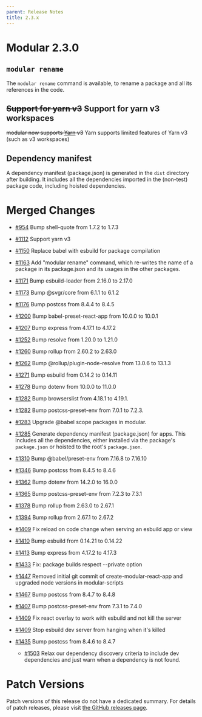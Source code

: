 ```yaml
---
parent: Release Notes
title: 2.3.x
---
```


# Modular 2.3.0

## `modular rename`

The `modular rename` command is available, to rename a package and all its
references in the code.

## ~~Support for yarn v3~~ Support for yarn v3 workspaces

~~modular now supports [Yarn](https://yarnpkg.com/) v3~~ Yarn supports limited
features of Yarn v3 (such as v3 workspaces)

## Dependency manifest

A dependency manifest (package.json) is generated in the `dist` directory after
building. It includes all the dependencies imported in the (non-test) package
code, including hoisted dependencies.

# Merged Changes

- [#954](https://github.com/jpmorganchase/modular/pull/954) Bump shell-quote
  from 1.7.2 to 1.7.3

- [#1112](https://github.com/jpmorganchase/modular/pull/1112) Support yarn v3

* [#1150](https://github.com/jpmorganchase/modular/pull/1150) Replace babel with
  esbuild for package compilation

- [#1163](https://github.com/jpmorganchase/modular/pull/1163) Add "modular
  rename" command, which re-writes the name of a package in its package.json and
  its usages in the other packages.

* [#1171](https://github.com/jpmorganchase/modular/pull/1171) Bump
  esbuild-loader from 2.16.0 to 2.17.0

* [#1173](https://github.com/jpmorganchase/modular/pull/1173) Bump @svgr/core
  from 6.1.1 to 6.1.2

- [#1176](https://github.com/jpmorganchase/modular/pull/1176) Bump postcss from
  8.4.4 to 8.4.5

* [#1200](https://github.com/jpmorganchase/modular/pull/1200) Bump
  babel-preset-react-app from 10.0.0 to 10.0.1

* [#1207](https://github.com/jpmorganchase/modular/pull/1207) Bump express from
  4.17.1 to 4.17.2

* [#1252](https://github.com/jpmorganchase/modular/pull/1252) Bump resolve from
  1.20.0 to 1.21.0

- [#1260](https://github.com/jpmorganchase/modular/pull/1260) Bump rollup from
  2.60.2 to 2.63.0

- [#1262](https://github.com/jpmorganchase/modular/pull/1262) Bump
  @rollup/plugin-node-resolve from 13.0.6 to 13.1.3

- [#1271](https://github.com/jpmorganchase/modular/pull/1271) Bump esbuild from
  0.14.2 to 0.14.11

* [#1278](https://github.com/jpmorganchase/modular/pull/1278) Bump dotenv from
  10.0.0 to 11.0.0

- [#1282](https://github.com/jpmorganchase/modular/pull/1282) Bump browserslist
  from 4.18.1 to 4.19.1.

- [#1282](https://github.com/jpmorganchase/modular/pull/1282) Bump
  postcss-preset-env from 7.0.1 to 7.2.3.

* [#1283](https://github.com/jpmorganchase/modular/pull/1283) Upgrade @babel
  scope packages in modular.

* [#1285](https://github.com/jpmorganchase/modular/pull/1285) Generate
  dependency manifest (package.json) for apps. This includes all the
  dependencies, either installed via the package's `package.json` or hoisted to
  the root's `package.json`.

* [#1310](https://github.com/jpmorganchase/modular/pull/1310) Bump
  @babel/preset-env from 7.16.8 to 7.16.10

* [#1346](https://github.com/jpmorganchase/modular/pull/1346) Bump postcss from
  8.4.5 to 8.4.6

- [#1362](https://github.com/jpmorganchase/modular/pull/1362) Bump dotenv from
  14.2.0 to 16.0.0

- [#1365](https://github.com/jpmorganchase/modular/pull/1365) Bump
  postcss-preset-env from 7.2.3 to 7.3.1

- [#1378](https://github.com/jpmorganchase/modular/pull/1378) Bump rollup from
  2.63.0 to 2.67.1

- [#1394](https://github.com/jpmorganchase/modular/pull/1394) Bump rollup from
  2.67.1 to 2.67.2

- [#1409](https://github.com/jpmorganchase/modular/pull/1409) Fix reload on code
  change when serving an esbuild app or view

- [#1410](https://github.com/jpmorganchase/modular/pull/1410) Bump esbuild from
  0.14.21 to 0.14.22

* [#1413](https://github.com/jpmorganchase/modular/pull/1413) Bump express from
  4.17.2 to 4.17.3

* [#1433](https://github.com/jpmorganchase/modular/pull/1433) Fix: package
  builds respect --private option

* [#1447](https://github.com/jpmorganchase/modular/pull/1447) Removed initial
  git commit of create-modular-react-app and upgraded node versions in
  modular-scripts

* [#1467](https://github.com/jpmorganchase/modular/pull/1467) Bump postcss from
  8.4.7 to 8.4.8

* [#1407](https://github.com/jpmorganchase/modular/pull/1407) Bump
  postcss-preset-env from 7.3.1 to 7.4.0

- [#1409](https://github.com/jpmorganchase/modular/pull/1409) Fix react overlay
  to work with esbuild and not kill the server

* [#1409](https://github.com/jpmorganchase/modular/pull/1409) Stop esbuild dev
  server from hanging when it's killed

- [#1435](https://github.com/jpmorganchase/modular/pull/1435) Bump postcss from
  8.4.6 to 8.4.7

  - [#1503](https://github.com/jpmorganchase/modular/pull/1503) Relax our
    dependency discovery criteria to include dev dependencies and just warn when
    a dependency is not found.

# Patch Versions

Patch versions of this release do not have a dedicated summary. For details of
patch releases, please visit
[the GitHub releases page](https://github.com/jpmorganchase/modular/releases).

